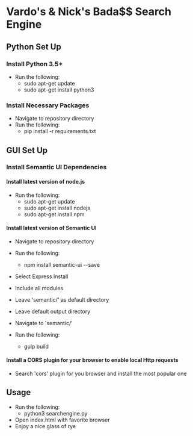 # Vardo's & Nick's Bada$$ Search Engine

## Python Set Up
### Install Python 3.5+
* Run the following:
  * sudo apt-get update
  * sudo apt-get install python3

### Install Necessary Packages
* Navigate to repository directory
* Run the following:
  * pip install -r requirements.txt

## GUI Set Up
### Install Semantic UI Dependencies
#### Install latest version of node.js
* Run the following:
  * sudo apt-get update
  * sudo apt-get install nodejs
  * sudo apt-get install npm

#### Install latest version of Semantic UI
* Navigate to repository directory
* Run the following:
  * npm install semantic-ui --save

* Select Express Install
* Include all modules
* Leave 'semantic/' as default directory
* Leave default output directory
* Navigate to 'semantic/'
* Run the following:
  * gulp build

#### Install a CORS plugin for your browser to enable local Http requests
* Search 'cors' plugin for you browser and install the most popular one

## Usage
* Run the following:
  * python3 searchengine.py
* Open index.html with favorite browser
* Enjoy a nice glass of rye